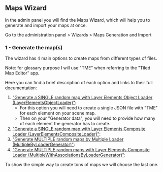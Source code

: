 ## Maps Wizard

In the admin panel you will find the Maps Wizard, which will help you to generate and import your maps at once.

Go to the administration panel > Wizards > Maps Generation and Import

### 1 - Generate the map(s)

The wizard has 4 main options to create maps from different types of files.

Note: for glossary purpose I will use "TME" when referring to the "Tiled Map Editor" app. 

Here you can find a brief description of each option and links to their full documentation:

1. ["Generate a SINGLE random map with Layer Elements Object Loader (LayerElementsObjectLoader)"](generators/maps-single-layer-elements-object-loader.md):
   - For this option you will need to create a single JSON file with "TME" for each element on your scene map.
   - Then on your "Generator data", you will need to provide how many of each element the generator has to create. 
2. ["Generate a SINGLE random map with Layer Elements Composite Loader (LayerElementsCompositeLoader)"](generators/maps-single-layer-elements-composite-loader.md):
3. ["Generate MULTIPLE random maps by Multiple Loader (MultipleByLoaderGenerator)"](generators/maps-multiple-multiple-by-loader-generator.md):
4. ["Generate MULTIPLE random maps with Layer Elements Composite Loader (MultipleWithAssociationsByLoaderGenerator)"](generators/maps-multiple-multiple-with-associations-by-loader-generator.md): 

To show the simple way to create tons of maps we will choose the last one.
